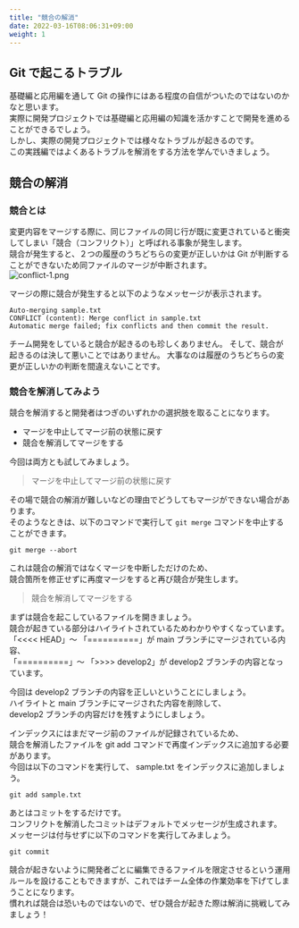 ```yaml
---
title: "競合の解消"
date: 2022-03-16T08:06:31+09:00
weight: 1
---
```


## Git で起こるトラブル
基礎編と応用編を通して Git の操作にはある程度の自信がついたのではないのかなと思います。  
実際に開発プロジェクトでは基礎編と応用編の知識を活かすことで開発を進めることができるでしょう。  
しかし、実際の開発プロジェクトでは様々なトラブルが起きるのです。  
この実践編ではよくあるトラブルを解消をする方法を学んでいきましょう。  

## 競合の解消
### 競合とは
変更内容をマージする際に、同じファイルの同じ行が既に変更されていると衝突してしまい「競合（コンフリクト）」と呼ばれる事象が発生します。  
競合が発生すると、２つの履歴のうちどちらの変更が正しいかは Git が判断することができないため同ファイルのマージが中断されます。  
![conflict-1.png](../img/conflict-1.png)

マージの際に競合が発生すると以下のようなメッセージが表示されます。
```
Auto-merging sample.txt
CONFLICT (content): Merge conflict in sample.txt
Automatic merge failed; fix conflicts and then commit the result.
```

チーム開発をしていると競合が起きるのも珍しくありません。
そして、競合が起きるのは決して悪いことではありません。
大事なのは履歴のうちどちらの変更が正しいかの判断を間違えないことです。

### 競合を解消してみよう
競合を解消すると開発者はつぎのいずれかの選択肢を取ることになります。
- マージを中止してマージ前の状態に戻す
- 競合を解消してマージをする

今回は両方とも試してみましょう。
> マージを中止してマージ前の状態に戻す

その場で競合の解消が難しいなどの理由でどうしてもマージができない場合があります。  
そのようなときは、以下のコマンドで実行して `git merge` コマンドを中止することができます。
```
git merge --abort
```
これは競合の解消ではなくマージを中断しただけのため、  
競合箇所を修正せずに再度マージをすると再び競合が発生します。  

> 競合を解消してマージをする

まずは競合を起こしているファイルを開きましょう。  
競合が起きている部分はハイライトされているためわかりやすくなっています。  
「<<<< HEAD」〜 「==========」が  main ブランチにマージされている内容、  
「==========」〜 「>>>> develop2」が develop2 ブランチの内容となっています。 

今回は develop2 ブランチの内容を正しいということにしましょう。  
ハイライトと main ブランチにマージされた内容を削除して、  
develop2 ブランチの内容だけを残すようにしましょう。

インデックスにはまだマージ前のファイルが記録されているため、  
競合を解消したファイルを git add コマンドで再度インデックスに追加する必要があります。  
今回は以下のコマンドを実行して、 sample.txt をインデックスに追加しましょう。
```
git add sample.txt
```
あとはコミットをするだけです。  
コンフリクトを解消したコミットはデフォルトでメッセージが生成されます。  
メッセージは付与せずに以下のコマンドを実行してみましょう。
```
git commit
```

競合が起きないように開発者ごとに編集できるファイルを限定させるという運用ルールを設けることもできますが、これではチーム全体の作業効率を下げてしまうことになります。  
慣れれば競合は恐いものではないので、ぜひ競合が起きた際は解消に挑戦してみましょう！
